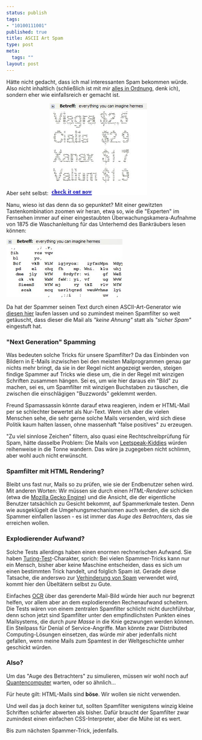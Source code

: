 ```yaml
--- 
status: publish
tags: 
- "10100111001"
published: true
title: ASCII Art Spam
type: post
meta: 
  tags: ""
layout: post
---
```

Hätte nicht gedacht, dass ich mal interessanten Spam bekommen würde. Also nicht inhaltlich (schließlich ist mit mir <a href="http://www.evolutiontwo.com/">alles in Ordnung</a>, denk ich), sondern eher wie einfallsreich er gemacht ist.

Aber seht selbst:
<img src='/media/wp/050223spamascii.jpg' alt='ASCII Art Spam' class="centered border" />

Nanu, wieso ist das denn da so gepunktet? Mit einer gewitzten Tastenkombination zoomen wir heran, etwa so, wie die "Experten" im Fernsehen immer auf einer eingestaubten Überwachungskamera-Aufnahme von 1875 die Waschanleitung für das Unterhemd des Bankräubers lesen können:

<!--more-->

<img src='/media/wp/050223spamasciizoom.jpg' alt='ASCII Art Spam zoomed' class="centered border" />

Da hat der Spammer seinen Text durch einen ASCII-Art-Generator wie <a href="http://www.network-science.de/ascii/">diesen hier</a> laufen lassen und so zumindest meinen Spamfilter so weit getäuscht, dass dieser die Mail als <em>"keine Ahnung"</em> statt als <em>"sicher Spam"</em> eingestuft hat.

<h3>"Next Generation" Spamming</h3>

Was bedeuten solche Tricks für unsere Spamfilter? Da das Einbinden von Bildern in E-Mails inzwischen bei den meisten Mailprogrammen genau gar nichts mehr bringt, da sie in der Regel nicht angezeigt werden, steigen findige Spammer auf Tricks wie diese um, die in der Regel mit winzigen Schriften zusammen hängen. Sei es, um wie hier daraus ein "Bild" zu machen, sei es, um Spamfilter mit winzigen Buchstaben zu täuschen, die zwischen die einschlägigen "Buzzwords" geklemmt werden.

Freund Spamassassin könnte darauf etwa reagieren, indem er HTML-Mail per se schlechter bewertet als Nur-Text. Wenn ich aber die vielen Menschen sehe, die sehr gerne solche Mails versenden, wird sich diese Politik kaum halten lassen, ohne massenhaft "false positives" zu erzeugen.

"Zu viel sinnlose Zeichen" filtern, also quasi eine Rechtschreibprüfung für Spam, hätte dasselbe Problem: Die Mails von <a href="http://www.microsoft.com/athome/security/children/kidtalk.mspx">Leetspeak-Kiddies</a> würden reihenweise in die Tonne wandern. Das wäre ja zugegeben nicht schlimm, aber wohl auch nicht erwünscht.

<h3>Spamfilter mit HTML Rendering?</h3>
Bleibt uns fast nur, Mails so zu prüfen, wie sie der Endbenutzer sehen wird. Mit anderen Worten: Wir müssen sie durch einen <em>HTML-Renderer</em> schicken (etwa die <a href="http://de.wikipedia.org/wiki/Gecko_(Rendering_Engine)">Mozilla Gecko Engine</a>) und die Ansicht, die der eigentliche Benutzer tatsächlich zu Gesicht bekommt, auf Spammerkmale testen. Denn wie ausgeklügelt die Umgehungsmechanismen auch werden, die sich die Spammer einfallen lassen - es ist immer das <em>Auge des Betrachters</em>, das sie erreichen wollen.

<h3>Explodierender Aufwand?</h3>
Solche Tests allerdings haben einen enormen rechnerischen Aufwand. Sie haben <a href="http://de.wikipedia.org/wiki/Turing-Test">Turing-Test</a>-Charakter, sprich: Bei vielen Spammer-Tricks kann nur ein Mensch, bisher aber keine Maschine entscheiden, dass es sich um einen bestimmten Trick handelt, und folglich Spam ist. Gerade diese Tatsache, die anderswo zur <a href="http://de.wikipedia.org/wiki/Captcha">Verhinderung von Spam</a> verwendet wird, kommt hier den Übeltätern selbst zu Gute.

Einfaches <a href="http://de.wikipedia.org/wiki/OCR">OCR</a> über das gerenderte Mail-Bild würde hier auch nur begrenzt helfen, vor allem aber an dem explodierenden Rechenaufwand scheitern. Die Tests wären von einem zentralen Spamfilter schlicht nicht durchführbar, denn schon jetzt sind Spamfilter unter den empfindlichsten Punkten eines Mailsystems, die durch <em>pure Masse</em> in die Knie gezwungen werden können. Ein Steilpass für Denial of Service-Angriffe. Man könnte zwar Distributed Computing-Lösungen einsetzen, das würde <em>mir</em> aber jedenfalls nicht gefallen, wenn meine Mails zum Spamtest in der Weltgeschichte umher geschickt würden.

<!--adsense-->

<h3>Also?</h3>
Um das "Auge des Betrachters" zu simulieren, müssen wir wohl noch auf <a href="http://de.wikipedia.org/wiki/Quantencomputer">Quantencomputer</a> warten, oder so ähnlich...

Für heute gilt: HTML-Mails sind <strong>böse</strong>. Wir wollen sie nicht verwenden.

Und weil das ja doch keiner tut, sollten Spamfilter wenigstens winzig kleine Schriften schärfer abwerten als bisher. Dafür braucht der Spamfilter zwar zumindest einen einfachen CSS-Interpreter, aber die Mühe ist es wert.

Bis zum nächsten Spammer-Trick, jedenfalls.
